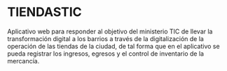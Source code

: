 # TIENDASTIC
Aplicativo web para responder al objetivo del ministerio TIC de llevar la transformación digital a los barrios a través de la digitalización de la operación de las tiendas de la ciudad, de tal forma que en el aplicativo se pueda registrar los ingresos, egresos y el control de inventario de la mercancía.

